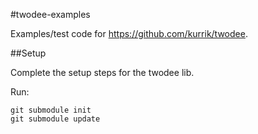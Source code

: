 #twodee-examples

Examples/test code for https://github.com/kurrik/twodee.

##Setup

Complete the setup steps for the twodee lib.

Run:

    git submodule init
    git submodule update
